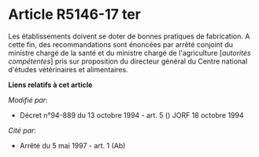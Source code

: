 # Article R5146-17 ter

Les établissements doivent se doter de bonnes pratiques de fabrication. A cette fin, des recommandations sont énoncées par
arrêté conjoint du ministre chargé de la santé et du ministre chargé de l'agriculture [*autorités compétentes*] pris sur
proposition du directeur général du Centre national d'études vétérinaires et alimentaires.

**Liens relatifs à cet article**

_Modifié par_:

  - Décret n°94-889 du 13 octobre 1994 - art. 5 () JORF 18 octobre 1994

_Cité par_:

  - Arrêté du 5 mai 1997 - art. 1 (Ab)
